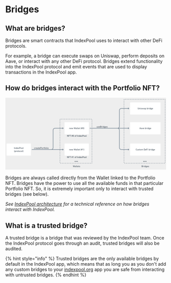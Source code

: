 # Bridges

## What are bridges?

Bridges are smart contracts that IndexPool uses to interact with other DeFi protocols.

For example, a bridge can execute swaps on Uniswap, perform deposits on Aave, or interact with any other DeFi protocol. Bridges extend functionality into the IndexPool protocol and emit events that are used to display transactions in the IndexPool app.

## How do bridges interact with the Portfolio NFT?

![Wallets link with bridges to enable integrations with DeFi protocols](../.gitbook/assets/image%20%286%29.png)

Bridges are always called directly from the Wallet linked to the Portfolio NFT. Bridges have the power to use all the available funds in that particular Portfolio NFT. So, it is extremely important only to interact with trusted bridges \(see below\).

_See_ [_IndexPool architecture_](https://docs.indexpool.org/developer/architecture) _for a technical reference on how bridges interact with IndexPool._

## What is a trusted bridge?

A trusted bridge is a bridge that was reviewed by the IndexPool team. Once the IndexPool protocol goes through an audit, trusted bridges will also be audited.

{% hint style="info" %}
Trusted bridges are the only available bridges by default in the IndexPool app, which means that as long you as you don't add any custom bridges to your [indexpool.org](http://indexpool.org/) app you are safe from interacting with untrusted bridges.
{% endhint %}



